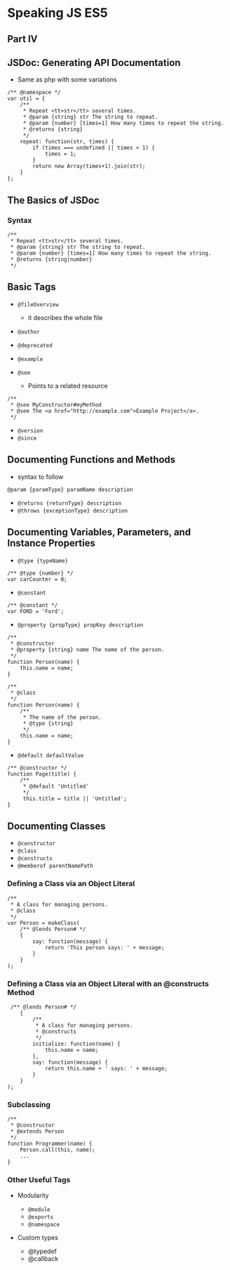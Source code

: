 # Speaking JS ES5

## Part IV

## JSDoc: Generating API Documentation
- Same as php with some variations
```angular2html
/** @namespace */
var util = {
    /**
     * Repeat <tt>str</tt> several times.
     * @param {string} str The string to repeat.
     * @param {number} [times=1] How many times to repeat the string.
     * @returns {string}
     */
    repeat: function(str, times) {
        if (times === undefined || times < 1) {
            times = 1;
        }
        return new Array(times+1).join(str);
    }
};
```



## The Basics of JSDoc



### Syntax
```angular2html
/**
 * Repeat <tt>str</tt> several times.
 * @param {string} str The string to repeat.
 * @param {number} [times=1] How many times to repeat the string.
 * @returns {string|number}
 */
```



## Basic Tags
- `@fileOverview`
    - it describes the whole file

- `@author`
- `@deprecated`
- `@example`
- `@see`
    - Points to a related resource
```angular2html
/**
 * @see MyConstructor#myMethod
 * @see The <a href="http://example.com">Example Project</a>.
 */
```
- `@version`
- `@since`



## Documenting Functions and Methods
- syntax to follow
```angular2html
@param {paramType} paramName description
```

- `@returns {returnType} description`
- `@throws {exceptionType} description`



## Documenting Variables, Parameters, and Instance Properties
- `@type {typeName}`
```angular2html
/** @type {number} */
var carCounter = 0;
```
- `@constant`
```angular2html
/** @constant */
var FORD = 'Ford';
```

- `@property {propType} propKey description`
```angular2html
/**
 * @constructor
 * @property {string} name The name of the person.
 */
function Person(name) {
    this.name = name;
}

/**
 * @class
 */
function Person(name) {
    /**
     * The name of the person.
     * @type {string}
     */
    this.name = name;
}
```

- `@default defaultValue`
```angular2html
/** @constructor */
function Page(title) {
    /**
     * @default 'Untitled'
     */
     this.title = title || 'Untitled';
}
```



## Documenting Classes
- `@constructor`
- `@class`
- `@constructs`
- `@memberof parentNamePath`



### Defining a Class via an Object Literal
```angular2html
/**
 * A class for managing persons.
 * @class
 */
var Person = makeClass(
    /** @lends Person# */
    {
        say: function(message) {
            return 'This person says: ' + message;
        }
    }
);
```



### Defining a Class via an Object Literal with an @constructs Method
```angular2html
 /** @lends Person# */
    {
        /**
         * A class for managing persons.
         * @constructs
         */
        initialize: function(name) {
            this.name = name;
        },
        say: function(message) {
            return this.name + ' says: ' + message;
        }
    }
);
```



### Subclassing
```angular2html
/**
 * @constructor
 * @extends Person
 */
function Programmer(name) {
    Person.call(this, name);
    ...
}
``` 



### Other Useful Tags
- Modularity
    - `@module`
    - `@exports`
    - `@namespace`
    
- Custom types
    - @typedef
    - @callback
